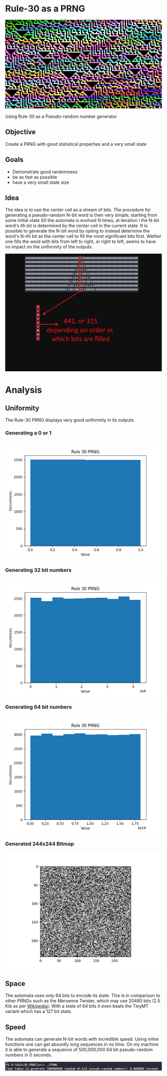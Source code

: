 # Rule-30 as a PRNG

![](./img/Rule30.png)

Using Rule-30 as a Pseudo-random number generator

## Objective
Create a PRNG with good statistical properties and a very small state 

## Goals
- Demonstrate good randomness
- be as fast as possible
- have a very small state size 

## Idea
The idea is to use the center cell as a stream of bits. The procedure for generating
a pseudo-random N-bit word is then very simple; starting from some initial state S0
the automata is evolved N times, at iteration i the N-bit word's ith bit is determined by the center cell in the current state.
It is possible to generate the N-bit word by opting to instead determine the word's N-ith bit as the center cell to fill the most significant bits first. Wether one fills the word with bits from left to right, or right to left, seems to have no impact on the uniformity of the outputs.

![](./img/Idea.png)

# Analysis
## Uniformity

The Rule-30 PRNG displays very good uniformity in its outputs

### Generating a 0 or 1
![](./img/1s.png)

### Generating 32 bit numbers
![](./img/32bit.png)

### Generating 64 bit numbers
![](./img/64bit.png)

### Generated 244x244 Bitmap
![](./img/bitmap.png)

## Space 
The automata uses only 64 bits to encode its state. This is in comparison to other PRNGs such as 
the Mersenne Twister, which may use 20480 bits (2.5 Kib as per [Wikipedia](https://en.wikipedia.org/wiki/Mersenne_Twister)).
With a state of 64 bits it even beats the TinyMT variant which has a 127 bit state.

## Speed
The automata can generate N-bit words with incredible speed. Using inline functions one can get absurdly long sequences in no time. On my machine it is able to generate a sequence of 500,000,000 64 bit pseudo-random numbers in 0 seconds.

![](./img/Speed.png)

